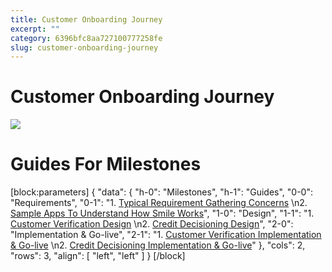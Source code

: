 ```yaml
---
title: Customer Onboarding Journey  
excerpt: ""  
category: 6396bfc8aa727100777258fe  
slug: customer-onboarding-journey
---
```


# Customer Onboarding Journey

![](https://files.readme.io/ded8723-image.png)

# Guides For Milestones

[block:parameters]
{
"data": {
"h-0": "Milestones",
"h-1": "Guides",
"0-0": "Requirements",
"0-1": "1. [Typical Requirement Gathering Concerns](https://docs.getsmileapi.com/docs/onboarding-faqs#what-are-the-typical-concerns-i-need-to-consider-during-requirement-gathering-)  \n2. [Sample Apps To Understand How Smile Works](https://sampleapps.getsmileapi.com/)",
"1-0": "Design",
"1-1": "1. [Customer Verification Design](doc:design-1)  \n2. [Credit Decisioning Design](doc:design)",
"2-0": "Implementation & Go-live",
"2-1": "1. [Customer Verification Implementation & Go-live](doc:implementation)  \n2. [Credit Decisioning Implementation & Go-live](doc:implementation-1)"
},
"cols": 2,
"rows": 3,
"align": [
"left",
"left"
]
}
[/block]
